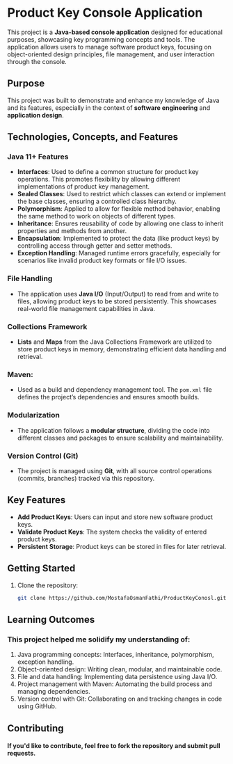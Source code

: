# Product Key Console Application

This project is a **Java-based console application** designed for educational purposes, showcasing key programming concepts and tools. The application allows users to manage software product keys, focusing on object-oriented design principles, file management, and user interaction through the console.

## Purpose

This project was built to demonstrate and enhance my knowledge of Java and its features, especially in the context of **software engineering** and **application design**.

## Technologies, Concepts, and Features

### **Java 11+ Features**
- **Interfaces**: Used to define a common structure for product key operations. This promotes flexibility by allowing different implementations of product key management.
- **Sealed Classes**: Used to restrict which classes can extend or implement the base classes, ensuring a controlled class hierarchy.
- **Polymorphism**: Applied to allow for flexible method behavior, enabling the same method to work on objects of different types.
- **Inheritance**: Ensures reusability of code by allowing one class to inherit properties and methods from another.
- **Encapsulation**: Implemented to protect the data (like product keys) by controlling access through getter and setter methods.
- **Exception Handling**: Managed runtime errors gracefully, especially for scenarios like invalid product key formats or file I/O issues.

### **File Handling**
- The application uses **Java I/O** (Input/Output) to read from and write to files, allowing product keys to be stored persistently. This showcases real-world file management capabilities in Java.

### **Collections Framework**
- **Lists** and **Maps** from the Java Collections Framework are utilized to store product keys in memory, demonstrating efficient data handling and retrieval.

### **Maven**:
- Used as a build and dependency management tool. The `pom.xml` file defines the project’s dependencies and ensures smooth builds.

### **Modularization**
- The application follows a **modular structure**, dividing the code into different classes and packages to ensure scalability and maintainability.

### **Version Control (Git)**
- The project is managed using **Git**, with all source control operations (commits, branches) tracked via this repository.

## Key Features
- **Add Product Keys**: Users can input and store new software product keys.
- **Validate Product Keys**: The system checks the validity of entered product keys.
- **Persistent Storage**: Product keys can be stored in files for later retrieval.

## Getting Started

1. Clone the repository:
   ```bash
   git clone https://github.com/MostafaOsmanFathi/ProductKeyConosl.git

## Learning Outcomes
### This project helped me solidify my understanding of:

1. Java programming concepts: Interfaces, inheritance, polymorphism, exception handling.
2. Object-oriented design: Writing clean, modular, and maintainable code.
3. File and data handling: Implementing data persistence using Java I/O.
4. Project management with Maven: Automating the build process and managing dependencies.
5. Version control with Git: Collaborating on and tracking changes in code using GitHub.

## Contributing

#### If you'd like to contribute, feel free to fork the repository and submit pull requests.